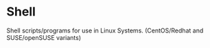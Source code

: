 Shell
=====

Shell scripts/programs for use in Linux Systems. (CentOS/Redhat and SUSE/openSUSE variants)

